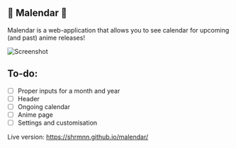 🍥 Malendar :fish_cake:
-

Malendar is a web-application that allows you to see calendar for upcoming (and past) anime releases!

![Screenshot](https://sun9-55.userapi.com/3iGuOVjCfdRO-AVLaP_ui2undlYrsbRVqi0zpQ/BWP-YSKlv-A.jpg)

To-do:
-

- [ ] Proper inputs for a month and year
- [ ] Header
- [ ] Ongoing calendar
- [ ] Anime page
- [ ] Settings and customisation

Live version: https://shrmnn.github.io/malendar/